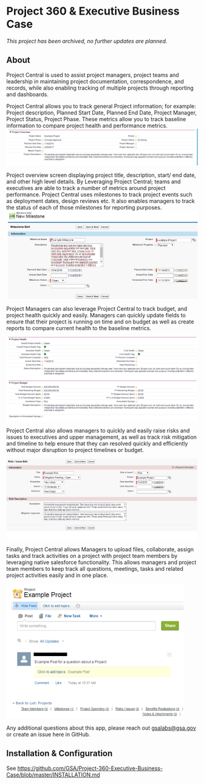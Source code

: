 # Project 360 & Executive Business Case

_This project has been archived, no further updates are planned._

## About

Project Central is used to assist project managers, project teams and leadership in maintaining project documentation, correspondence, and records, while also enabling tracking of multiple projects through reporting and dashboards.

Project Central allows you to track general Project information; for example: Project description, Planned Start Date, Planned End Date, Project Manager, Project Status, Project Phase. These metrics allow you to track baseline information to compare project health and performance metrics.
![Base fields for Project Central records including name, dates, Project Manager, etc](img/pc1.png)

Project overview screen displaying project title, description, start/ end date, and other high level details.
By Leveraging Project Central; teams and executives are able to track a number of metrics around project performance. Project Central uses milestones to track project events such as deployment dates, design reviews etc. It also enables managers to track the status of each of those milestones for reporting purposes.
![Page to collect project milestone data](img/pc2.png)

Project Managers can also leverage Project Central to track budget, and project health quickly and easily. Managers can quickly update fields to ensure that their project is running on time and on budget as well as create reports to compare current health to the baseline metrics.

![Project health page which displays health metrics including cost, schedule, deliverables](img/pc3.png)

Project Central also allows managers to quickly and easily raise risks and issues to executives and upper management, as well as track risk mitigation and timeline to help ensure that they can resolved quickly and efficiently without major disruption to project timelines or budget.

![Risks and Issues screen where project managers can track risks and generate remediation actions](img/pc4.png)

Finally, Project Central allows Managers to upload files, collaborate, assign tasks and track activities on a project with project team members by leveraging native salesforce functionality. This allows managers and project team members to keep track all questions, meetings, tasks and related project activities easily and in one place.

![Chatter which can be used for collaboration between folks on a given project.](img/pc5.png)

Any additional questions about this app, please reach out gsalabs@gsa.gov or create an issue here in GitHub.

## Installation & Configuration

See https://github.com/GSA/Project-360-Executive-Business-Case/blob/master/INSTALLATION.md
